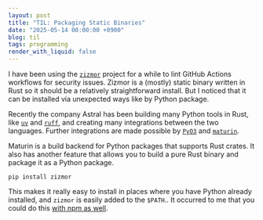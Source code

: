 ```yaml
---
layout: post
title: "TIL: Packaging Static Binaries"
date: "2025-05-14 00:00:00 +0900"
blog: til
tags: programming
render_with_liquid: false
---
```


I have been using the [`zizmor`](https://github.com/zizmorcore/zizmor) project
for a while to lint GitHub Actions workflows for security issues. Zizmor is a
(mostly) static binary written in Rust so it should be a relatively
straightforward install. But I noticed that it can be installed via unexpected
ways like by Python package.

Recently the company Astral has been building many Python tools in Rust, like
[`uv`](https://docs.astral.sh/uv/) and [`ruff`](https://docs.astral.sh/ruff/),
and creating many integrations between the two languages. Further integrations
are made possible by [`PyO3`](https://pyo3.rs/) and
[`maturin`](https://maturin.rs/).

Maturin is a build backend for Python packages that supports Rust crates. It
also has another feature that allows you to build a pure Rust binary and package
it as a Python package.

```shell
pip install zizmor
```

This makes it really easy to install in places where you have Python already
installed, and `zizmor` is easily added to the `$PATH`.. It occurred to me that
you could do this [with npm as
well](https://github.com/getsentry/sentry.engineering/blob/main/data/blog/publishing-binaries-on-npm.md).
